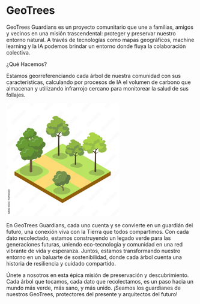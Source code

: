 # GeoTrees
GeoTrees Guardians es un proyecto comunitario que une a familias, amigos y vecinos en una misión trascendental: proteger y preservar nuestro entorno natural. A través de tecnologías como mapas geográficos, machine learning y la IA podemos brindar un entorno donde fluya la colaboración colectiva. 

¿Qué Hacemos?

Estamos georreferenciando cada árbol de nuestra comunidad con sus características, calculando por procesos de IA el volumen de carbono que almacenan y utilizando infrarrojo cercano para monitorear la salud de sus follajes.

<img src="images/parkTrees.jpg" alt="" width="300"/>


En GeoTrees Guardians, cada uno cuenta y se convierte en un guardián del futuro, una conexión viva con la Tierra que todos compartimos. Con cada dato recolectado, estamos construyendo un legado verde para las generaciones futuras, uniendo eco-tecnología y comunidad en una red vibrante de vida y esperanza. Juntos, estamos transformando nuestro entorno en un baluarte de sostenibilidad, donde cada árbol cuenta una historia de resiliencia y cuidado compartido.



Únete a nosotros en esta épica misión de preservación y descubrimiento. Cada árbol que tocamos, cada dato que recolectamos, es un paso hacia un mundo más verde, más sano, y más unido. ¡Seamos los guardianes de nuestros GeoTrees, protectores del presente y arquitectos del futuro!

<img src="treeDataCenter.png" alt="" width="300"/>
